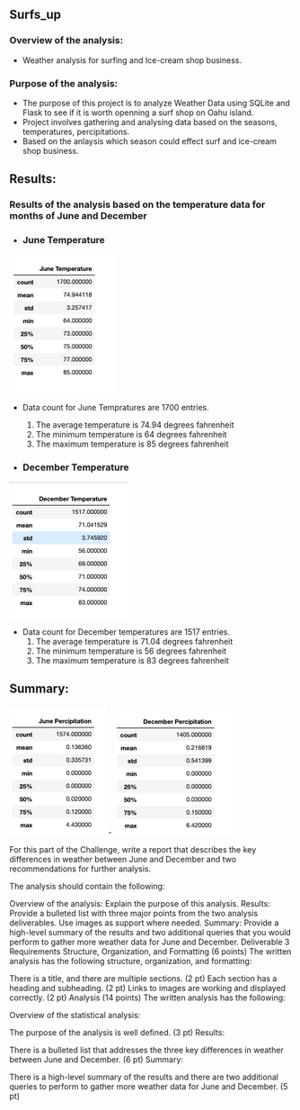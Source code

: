 ## Surfs_up
  ### Overview of the analysis:
  - Weather analysis for surfing and Ice-cream shop business.

  ### Purpose of the analysis:
  - The purpose of this project is to analyze Weather Data using SQLite and Flask to see if it is worth openning a surf shop on Oahu island.
  - Project involves gathering and analysing data based on the seasons, temperatures, percipitations.
  - Based on the anlaysis which season could effect surf and ice-cream shop business.

## Results:
### Results of the analysis based on the temperature data for months of June and December 
- ### June Temperature
![June Temperatures](./Resources/june_temps.png)

- Data count for June Tempratures are 1700 entries.
  1. The average temperature is 74.94 degrees fahrenheit
  2. The minimum temperature is 64 degrees fahrenheit
  3. The maximum temperature is 85 degrees fahrenheit



- ### December Temperature
![December Tempratures](./Resources/dec_temps.png)

- Data count for December temperatures are 1517 entries.
  1. The average temperature is 71.04 degrees fahrenheit
  2. The minimum temperature is 56 degrees fahrenheit
  3. The maximum temperature is 83 degrees fahrenheit


## Summary:
![June Precipitation](./Resources/june_prcp.png)   - ![December Precipitation](./Resources/dec_prcp.png)














For this part of the Challenge, write a report that describes the key differences in weather between June and December and two recommendations for further analysis.

The analysis should contain the following:

Overview of the analysis: Explain the purpose of this analysis.
Results: Provide a bulleted list with three major points from the two analysis deliverables. Use images as support where needed.
Summary: Provide a high-level summary of the results and two additional queries that you would perform to gather more weather data for June and December.
Deliverable 3 Requirements
Structure, Organization, and Formatting (6 points)
The written analysis has the following structure, organization, and formatting:

There is a title, and there are multiple sections. (2 pt)
Each section has a heading and subheading. (2 pt)
Links to images are working and displayed correctly. (2 pt)
Analysis (14 points)
The written analysis has the following:

Overview of the statistical analysis:

The purpose of the analysis is well defined. (3 pt)
Results:

There is a bulleted list that addresses the three key differences in weather between June and December. (6 pt)
Summary:

There is a high-level summary of the results and there are two additional queries to perform to gather more weather data for June and December. (5 pt)
